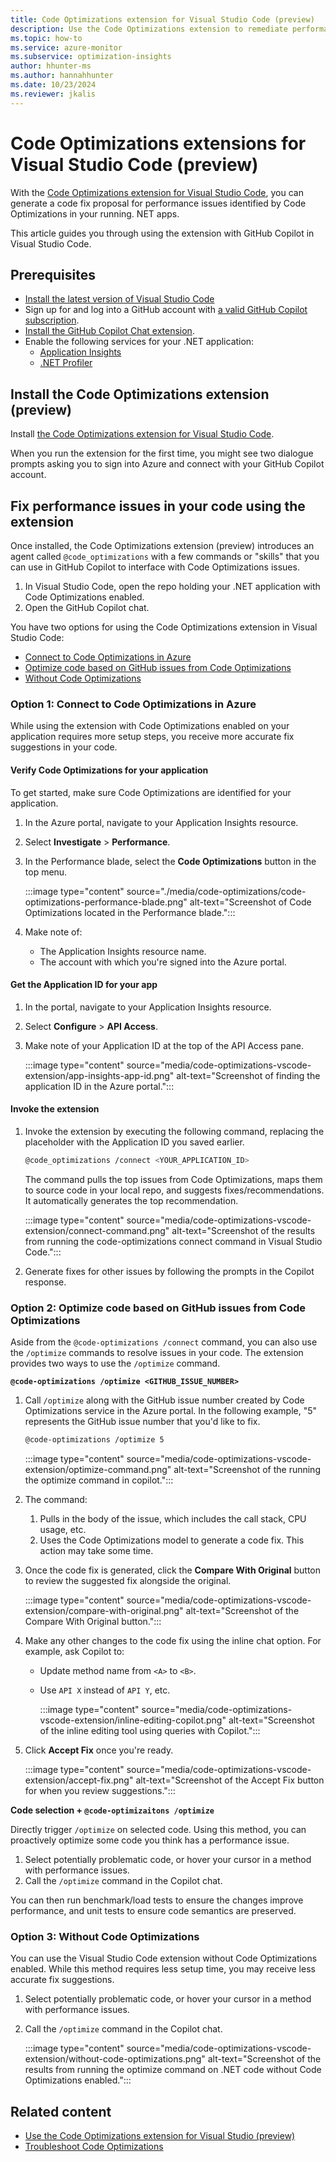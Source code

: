 ```yaml
---
title: Code Optimizations extension for Visual Studio Code (preview)
description: Use the Code Optimizations extension to remediate performance bottlenecks on a code level.
ms.topic: how-to
ms.service: azure-monitor
ms.subservice: optimization-insights
author: hhunter-ms
ms.author: hannahhunter
ms.date: 10/23/2024
ms.reviewer: jkalis
---
```


# Code Optimizations extensions for Visual Studio Code (preview)

With the [Code Optimizations extension for Visual Studio Code](https://aka.ms/CodeOptimizations/VSCode/Marketplace), you can generate a code fix proposal for performance issues identified by Code Optimizations in your running. NET apps. 

This article guides you through using the extension with GitHub Copilot in Visual Studio Code. 

## Prerequisites

- [Install the latest version of Visual Studio Code](https://code.visualstudio.com/Download)
- Sign up for and log into a GitHub account with [a valid GitHub Copilot subscription](https://docs.github.com/en/copilot/about-github-copilot/subscription-plans-for-github-copilot).
- [Install the GitHub Copilot Chat extension](https://code.visualstudio.com/docs/copilot/setup).
- Enable the following services for your .NET application:
  - [Application Insights](../app/create-workspace-resource.md)
  - [.NET Profiler](../profiler/profiler.md)

## Install the Code Optimizations extension (preview)

Install [the Code Optimizations extension for Visual Studio Code](https://aka.ms/CodeOptimizations/VSCode/Marketplace).

When you run the extension for the first time, you might see two dialogue prompts asking you to sign into Azure and connect with your GitHub Copilot account.

## Fix performance issues in your code using the extension

Once installed, the Code Optimizations extension (preview) introduces an agent called `@code_optimizations` with a few commands or "skills" that you can use in GitHub Copilot to interface with Code Optimizations issues. 

1. In Visual Studio Code, open the repo holding your .NET application with Code Optimizations enabled. 
1. Open the GitHub Copilot chat. 

You have two options for using the Code Optimizations extension in Visual Studio Code:
- [Connect to Code Optimizations in Azure](#option-1-connect-to-code-optimizations-in-azure)
- [Optimize code based on GitHub issues from Code Optimizations](#option-2-optimize-code-based-on-github-issues-from-code-optimizations)
- [Without Code Optimizations](#option-3-without-code-optimizations)

### Option 1: Connect to Code Optimizations in Azure

While using the extension with Code Optimizations enabled on your application requires more setup steps, you receive more accurate fix suggestions in your code. 

#### Verify Code Optimizations for your application

To get started, make sure Code Optimizations are identified for your application.

1. In the Azure portal, navigate to your Application Insights resource.
1. Select **Investigate** > **Performance**. 
1. In the Performance blade, select the **Code Optimizations** button in the top menu.

   :::image type="content" source="./media/code-optimizations/code-optimizations-performance-blade.png" alt-text="Screenshot of Code Optimizations located in the Performance blade.":::

1. Make note of:
    - The Application Insights resource name.
    - The account with which you're signed into the Azure portal.

#### Get the Application ID for your app

1. In the portal, navigate to your Application Insights resource.
1. Select **Configure** > **API Access**.
1. Make note of your Application ID at the top of the API Access pane.

    :::image type="content" source="media/code-optimizations-vscode-extension/app-insights-app-id.png" alt-text="Screenshot of finding the application ID in the Azure portal.":::

#### Invoke the extension

1. Invoke the extension by executing the following command, replacing the placeholder with the Application ID you saved earlier.

    ```bash
    @code_optimizations /connect <YOUR_APPLICATION_ID>
    ```

    The command pulls the top issues from Code Optimizations, maps them to source code in your local repo, and suggests fixes/recommendations. It automatically generates the top recommendation. 

    :::image type="content" source="media/code-optimizations-vscode-extension/connect-command.png" alt-text="Screenshot of the results from running the code-optimizations connect command in Visual Studio Code.":::

1. Generate fixes for other issues by following the prompts in the Copilot response.

### Option 2: Optimize code based on GitHub issues from Code Optimizations

Aside from the `@code-optimizations /connect` command, you can also use the `/optimize` commands to resolve issues in your code. The extension provides two ways to use the `/optimize` command.

**`@code-optimizations /optimize <GITHUB_ISSUE_NUMBER>`**

1. Call `/optimize` along with the GitHub issue number created by Code Optimizations service in the Azure portal. In the following example, "5" represents the GitHub issue number that you'd like to fix.
   
   ```bash
   @code-optimizations /optimize 5 
   ```

   :::image type="content" source="media/code-optimizations-vscode-extension/optimize-command.png" alt-text="Screenshot of the running the optimize command in copilot.":::
 
1. The command:
   1. Pulls in the body of the issue, which includes the call stack, CPU usage, etc. 
   1. Uses the Code Optimizations model to generate a code fix. This action may take some time.
   
1. Once the code fix is generated, click the **Compare With Original** button to review the suggested fix alongside the original. 

    :::image type="content" source="media/code-optimizations-vscode-extension/compare-with-original.png" alt-text="Screenshot of the Compare With Original button.":::

1. Make any other changes to the code fix using the inline chat option. For example, ask Copilot to:
   - Update method name from `<A>` to `<B>`.
   - Use `API X` instead of `API Y`, etc.

      :::image type="content" source="media/code-optimizations-vscode-extension/inline-editing-copilot.png" alt-text="Screenshot of the inline editing tool using queries with Copilot.":::


1. Click **Accept Fix** once you're ready.

    :::image type="content" source="media/code-optimizations-vscode-extension/accept-fix.png" alt-text="Screenshot of the Accept Fix button for when you review suggestions.":::

**Code selection + `@code-optimizaitons /optimize`**

Directly trigger `/optimize` on selected code. Using this method, you can proactively optimize some code you think has a performance issue. 

1. Select potentially problematic code, or hover your cursor in a method with performance issues. 
1. Call the `/optimize` command in the Copilot chat.

You can then run benchmark/load tests to ensure the changes improve performance, and unit tests to ensure code semantics are preserved.


### Option 3: Without Code Optimizations

You can use the Visual Studio Code extension without Code Optimizations enabled. While this method requires less setup time, you may receive less accurate fix suggestions. 

1. Select potentially problematic code, or hover your cursor in a method with performance issues. 
1. Call the `/optimize` command in the Copilot chat.

    :::image type="content" source="media/code-optimizations-vscode-extension/without-code-optimizations.png" alt-text="Screenshot of the results from running the optimize command on .NET code without Code Optimizations enabled.":::

## Related content

- [Use the Code Optimizations extension for Visual Studio (preview)](./code-optimizations-vs-extension.md)
- [Troubleshoot Code Optimizations](./code-optimizations-troubleshoot.md)
